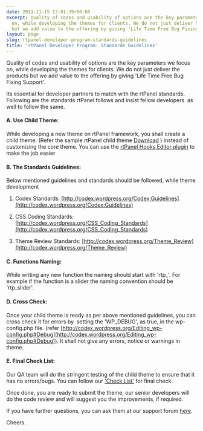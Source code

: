 ```yaml
---
date: 2011-11-15 13:01:39+00:00
excerpt: Quality of codes and usability of options are the key parameters we focus
  on, while developing the themes for clients. We do not just deliver the products
  but we add value to the offering by giving 'Life Time Free Bug Fixing Support'.
layout: page
slug: rtpanel-developer-program-standards-guidelines
title: 'rtPanel Developer Program: Standards Guidelines'
---
```


Quality of codes and usability of options are the key parameters we focus on, while developing the themes for clients. We do not just deliver the products but we add value to the offering by giving 'Life Time Free Bug Fixing Support'.

Its essential for developer partners to match with the rtPanel standards. Following are the standards rtPanel follows and insist fellow developers  as well to follow the same.



#### A. Use Child Theme:




While developing a new theme on rtPanel framework, you shall create a child theme. (Refer the sample rtPanel child theme [Download](https://rtcamp.com/rtpanel/download/) ) instead of customizing the core theme. You can use the [rtPanel Hooks Editor plugin](https://rtcamp.com/blog/rtpanel-hooks-editor/) to make the job easier





#### B. The Standards Guidelines:




Below mentioned guidelines and standards should be followed, while theme development






	
  1. Codex Standards: [http://codex.wordpress.org/Codex:Guidelines](http://codex.wordpress.org/Codex:Guidelines)

	
  2. CSS Coding Standards: [http://codex.wordpress.org/CSS_Coding_Standards](http://codex.wordpress.org/CSS_Coding_Standards)

	
  3. Theme Review Standards: [http://codex.wordpress.org/Theme_Review](http://codex.wordpress.org/Theme_Review)




#### C. Functions Naming:




While writing any new function the naming should start with 'rtp_'. For example if the function is a slider the naming convention should be 'rtp_slider'.





#### D. Cross Check:




Once your child theme is ready as per above mentioned guidelines, you can cross check it for errors by  setting the 'WP_DEBUG', as true, in the wp-config.php file. (refer [http://codex.wordpress.org/Editing_wp-config.php#Debug](http://codex.wordpress.org/Editing_wp-config.php#Debug)). It shall not give any errors, notice or warnings in theme.





#### E. Final Check List:




Our QA team will do the stringent testing of the child theme to ensure that it has no errors/bugs. You can follow our ['Check List'](https://rtcamp.com/blog/checklist-developers/) for final check.




Once done, you are ready to submit the theme, our senior developers will do the code review and will suggest you the improvements, if required.




If you have further questions, you can ask them at our support forum [here](https://rtcamp.com/support/forum/rtpanel/developer/).




Cheers.
